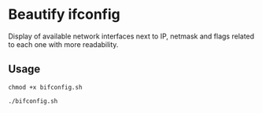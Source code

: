 # Beautify ifconfig
Display of available network interfaces next to IP, netmask and flags related to each one with more readability.
## Usage
`chmod +x bifconfig.sh`

`./bifconfig.sh`